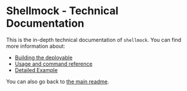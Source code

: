 <!---
  Copyright (c) 2022 - for information on the respective copyright owner
  see the NOTICE file or the repository
  https://github.com/boschresearch/shellmock

  Licensed under the Apache License, Version 2.0 (the "License"); you may not
  use this file except in compliance with the License. You may obtain a copy of
  the License at

    http://www.apache.org/licenses/LICENSE-2.0

  Unless required by applicable law or agreed to in writing, software
  distributed under the License is distributed on an "AS IS" BASIS, WITHOUT
  WARRANTIES OR CONDITIONS OF ANY KIND, either express or implied. See the
  License for the specific language governing permissions and limitations under
  the License.
-->

# Shellmock - Technical Documentation

This is the in-depth technical documentation of `shellmock`.
You can find more information about:

- [Building the deployable](./build.md)
- [Usage and command reference](./usage.md)
- [Detailed Example](./example.md)

You can also go back to [the main readme](../README.md).
